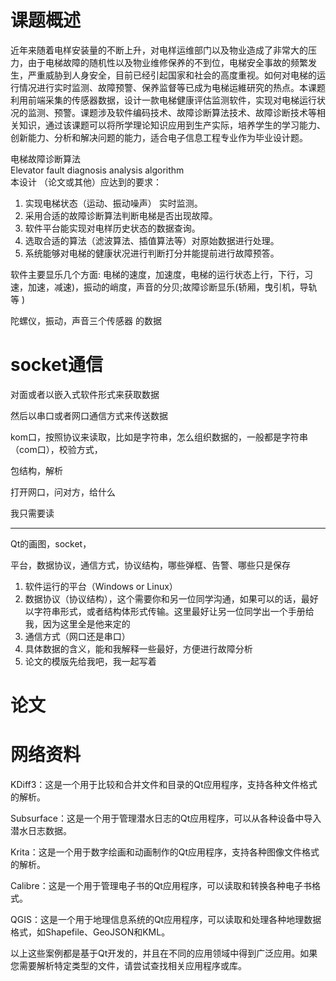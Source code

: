 # 课题概述

近年来随着电样安装量的不断上升，对电样运维部门以及物业造成了非常大的压力，由于电梯故障的随机性以及物业维修保养的不到位，电梯安全事故的频繁发生，严重威胁到人身安全，目前已经引起国家和社会的高度重视。如何对电梯的运行情况进行实时监测、故障预警、保养监督等已成为电梯运維研究的热点。本课题利用前端采集的传感器数据，设计一款电梯健康评估监测软件，实现对电梯运行状况的监测、预警。课题涉及软件编码技术、故障诊断算法技术、故障诊断技术等相关知识，通过该课题可以将所学理论知识应用到生产实际，培养学生的学习能力、创新能力、分析和解决问题的能力，适合电子信息工程专业作为毕业设计题。

电梯故障诊断算法  
Elevator fault diagnosis analysis algorithm  
本设计 （论文或其他）应达到的要求：
1. 实现电梯状态（运动、振动噪声） 实时监测。
2. 采用合适的故障诊断算法判断电梯是否出现故障。
3. 软件平台能实现对电样历史状态的数据查询。
4. 选取合适的算法（滤波算法、插值算法等）对原始数据进行处理。
5. 系统能够对电梯的健康状况进行判断打分并能提前进行故障预答。

软件主要显乐几个方面: 电梯的速度，加速度，电梯的运行状态上行，下行，习速，加速，减速)，振动的峭度，声音的分贝;故障诊断显乐(轿厢，曳引机，导轨等 )

陀螺仪，振动，声音三个传感器
的数据

# socket通信

对面或者以嵌入式软件形式来获取数据

然后以串口或者网口通信方式来传送数据

kom口，按照协议来读取，比如是字符串，怎么组织数据的，一般都是字符串（com口），校验方式，

包结构，解析


打开网口，问对方，给什么

我只需要读


---------------



Qt的画图，socket，

平台，数据协议，通信方式，协议结构，哪些弹框、告警、哪些只是保存


1. 软件运行的平台（Windows or Linux）
2. 数据协议（协议结构），这个需要你和另一位同学沟通，如果可以的话，最好以字符串形式，或者结构体形式传输。这里最好让另一位同学出一个手册给我，因为这里全是他来定的
3. 通信方式（网口还是串口）
4. 具体数据的含义，能和我解释一些最好，方便进行故障分析
5. 论文的模版先给我吧，我一起写着

# 论文


# 网络资料

KDiff3：这是一个用于比较和合并文件和目录的Qt应用程序，支持各种文件格式的解析。

Subsurface：这是一个用于管理潜水日志的Qt应用程序，可以从各种设备中导入潜水日志数据。

Krita：这是一个用于数字绘画和动画制作的Qt应用程序，支持各种图像文件格式的解析。

Calibre：这是一个用于管理电子书的Qt应用程序，可以读取和转换各种电子书格式。

QGIS：这是一个用于地理信息系统的Qt应用程序，可以读取和处理各种地理数据格式，如Shapefile、GeoJSON和KML。

以上这些案例都是基于Qt开发的，并且在不同的应用领域中得到广泛应用。如果您需要解析特定类型的文件，请尝试查找相关应用程序或库。